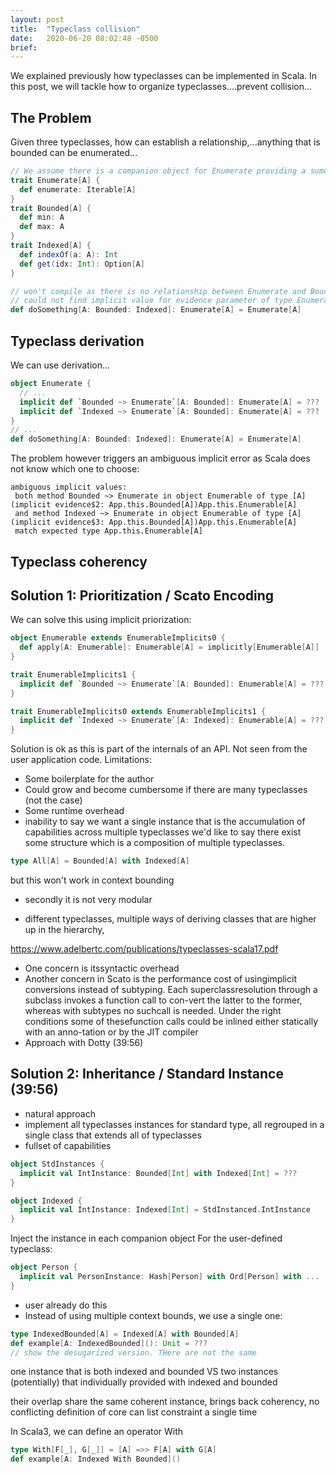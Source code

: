 ```yaml
---
layout: post
title:  "Typeclass collision"
date:   2020-06-20 08:02:48 -0500
brief: 
---
```


We explained previously how typeclasses can be implemented in Scala. In this post, we will tackle how to organize typeclasses....prevent collision...

## The Problem

Given three typeclasses, how can establish a relationship,...anything that is bounded can be enumerated...
```scala
// We assume there is a companion object for Enumerate providing a sumoner
trait Enumerate[A] {
  def enumerate: Iterable[A]
}
trait Bounded[A] {
  def min: A
  def max: A
}
trait Indexed[A] {
  def indexOf(a: A): Int
  def get(idx: Int): Option[A]
}
```

```scala
// won't compile as there is no relationship between Enumerate and Bounded nor Indexed
// could not find implicit value for evidence parameter of type Enumerable[A]
def doSomething[A: Bounded: Indexed]: Enumerate[A] = Enumerate[A]
```

## Typeclass derivation

We can use derivation...
```scala
object Enumerate {
  // ...
  implicit def `Bounded ~> Enumerate`[A: Bounded]: Enumerate[A] = ???
  implicit def `Indexed ~> Enumerate`[A: Bounded]: Enumerate[A] = ???
}
// ...
def doSomething[A: Bounded: Indexed]: Enumerate[A] = Enumerate[A]
```
The problem however triggers an ambiguous implicit error as Scala does not know which one to choose:
```console
ambiguous implicit values:
 both method Bounded ~> Enumerate in object Enumerable of type [A](implicit evidence$2: App.this.Bounded[A])App.this.Enumerable[A]
 and method Indexed ~> Enumerate in object Enumerable of type [A](implicit evidence$3: App.this.Bounded[A])App.this.Enumerable[A]
 match expected type App.this.Enumerable[A]
```

## Typeclass coherency  


## Solution 1: Prioritization / Scato Encoding

We can solve this using implicit priorization:
```scala
object Enumerable extends EnumerableImplicits0 {
  def apply[A: Enumerable]: Enumerable[A] = implicitly[Enumerable[A]]
}

trait EnumerableImplicits1 {
  implicit def `Bounded ~> Enumerate`[A: Bounded]: Enumerable[A] = ???
}

trait EnumerableImplicits0 extends EnumerableImplicits1 {
  implicit def `Indexed ~> Enumerate`[A: Indexed]: Enumerable[A] = ???
}
```
Solution is ok as this is part of the internals of an API. Not seen from the user application code.
Limitations:
- Some boilerplate for the author
- Could grow and become cumbersome if there are many typeclasses (not the case)
- Some runtime overhead
- inability to say we want a single instance that is the accumulation of capabilities across multiple typeclasses
we'd like to say there exist some structure which is a composition of multiple typeclasses. 
```scala
type All[A] = Bounded[A] with Indexed[A]
```
but this won't work in context bounding
- secondly it is not very modular

- different typeclasses, multiple ways of deriving classes that are higher up in the hierarchy, 

https://www.adelbertc.com/publications/typeclasses-scala17.pdf
- One concern is itssyntactic overhead
- Another concern in Scato is the performance cost of usingimplicit conversions instead of subtyping. Each superclassresolution through a subclass invokes a function call to con-vert the latter to the former, whereas with subtypes no suchcall is needed. Under the right conditions some of thesefunction calls could be inlined either statically with an anno-tation or by the JIT compiler
- Approach with Dotty (39:56)

## Solution 2: Inheritance / Standard Instance (39:56)
- natural approach
- implement all typeclasses instances for standard type, all regrouped in a single class that extends all of typeclasses
- fullset of capabilities
```scala
object StdInstances {
  implicit val IntInstance: Bounded[Int] with Indexed[Int] = ???
}

object Indexed {
  implicit val IntInstance: Indexed[Int] = StdInstanced.IntInstance
}
```
Inject the instance in each companion object
For the user-defined typeclass:
```scala
object Person {
  implicit val PersonInstance: Hash[Person] with Ord[Person] with ... 
}
```
- user already do this
- Instead of using multiple context bounds, we use a single one:
```scala
type IndexedBounded[A] = Indexed[A] with Bounded[A]
def example[A: IndexedBounded](): Unit = ???
// show the desugarized version. THere are not the same
```
one instance that is both indexed and bounded VS two instances (potentially) that individually provided with indexed and bounded

their overlap share the same coherent instance, brings back coherency, no conflicting definition of core 
can list constraint a single time

In Scala3, we can define an operator With
```scala
type With[F[_], G[_]] = [A] =>> F[A] with G[A]
def example[A: Indexed With Bounded]()
```
